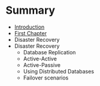 # Summary

* [Introduction](README.md)
* [First Chapter](chapter1.md)
* Disaster Recovery
* Disaster Recovery
   * Database Replication
   * Active-Active
   * Active-Passive
   * Using Distributed Databases
   * Failover scenarios

